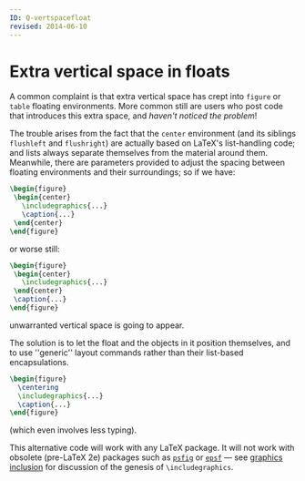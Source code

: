 ```yaml
---
ID: Q-vertspacefloat
revised: 2014-06-10
---
```

# Extra vertical space in floats

A common complaint is that extra vertical space has crept into
`figure` or `table` floating environments.
More common still are users who post code that introduces this extra
space, and _haven't noticed the problem_!

The trouble arises from the fact that the `center`
environment (and its siblings `flushleft` and
`flushright`) are actually based on LaTeX's
list-handling code; and lists always separate themselves from the
material around them.  Meanwhile, there are parameters provided to
adjust the spacing between floating environments and their
surroundings; so if we have:
```latex
\begin{figure}
 \begin{center}
   \includegraphics{...}
   \caption{...}
 \end{center}
\end{figure}
```
or worse still:
```latex
\begin{figure}
 \begin{center}
   \includegraphics{...}
 \end{center}
 \caption{...}
\end{figure}
```
unwarranted vertical space is going to appear.

The solution is to let the float and the objects in it position
themselves, and to use ''generic'' layout commands rather than their
list-based encapsulations.
```latex
\begin{figure}
  \centering
  \includegraphics{...}
  \caption{...}
\end{figure}
```
(which even involves less typing).

This alternative code will work with any LaTeX package.  It will
not work with obsolete (pre-LaTeX 2e) packages such as
[`psfig`](https://ctan.org/pkg/psfig) or [`epsf`](https://ctan.org/pkg/epsf)&nbsp;&mdash; see 
[graphics inclusion](./FAQ-impgraph.html) for discussion of the
genesis of `\includegraphics`.

